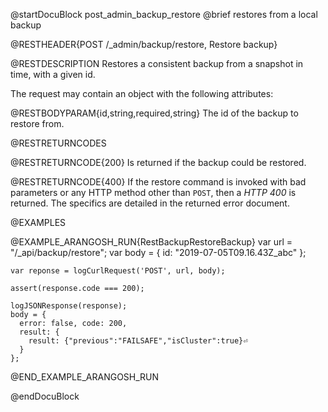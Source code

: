 @startDocuBlock post_admin_backup_restore
@brief restores from a local backup

@RESTHEADER{POST /_admin/backup/restore, Restore backup}

@RESTDESCRIPTION
Restores a consistent backup from a
snapshot in time, with a given id.

The request may contain an object with the following attributes:

@RESTBODYPARAM{id,string,required,string}
The id of the backup to restore from.

@RESTRETURNCODES

@RESTRETURNCODE{200}
Is returned if the backup could be restored.

@RESTRETURNCODE{400}
If the restore command is invoked with bad parameters or any HTTP
method other than `POST`, then a *HTTP 400* is returned. The specifics
are detailed in the returned error document.

@EXAMPLES

@EXAMPLE_ARANGOSH_RUN{RestBackupRestoreBackup}
    var url = "/_api/backup/restore";
    var body = {
      id: "2019-07-05T09.16.43Z_abc"
    };

    var reponse = logCurlRequest('POST', url, body);

    assert(response.code === 200);

    logJSONResponse(response);
    body = {
      error: false, code: 200, 
      result: {
        result: {"previous":"FAILSAFE","isCluster":true}⏎
      }
    };
@END_EXAMPLE_ARANGOSH_RUN

@endDocuBlock
